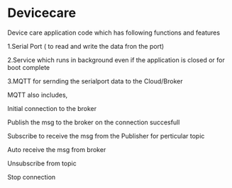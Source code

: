# Devicecare
Device care application code which has following functions and features

1.Serial Port ( to read and write the data fron the port)

2.Service which runs in background even if the application is closed or for boot complete

3.MQTT for sernding the serialport data to the Cloud/Broker

MQTT also includes,

Initial connection to the broker

Publish the msg to the broker on the connection succesfull

Subscribe to receive the msg from the Publisher for perticular topic

Auto receive the msg from broker

Unsubscribe from topic

Stop connection

